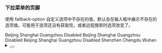 ### 下拉菜单的页脚

使用 <yc-tag>fallback-option</yc-tag> 自定义选项中不存在的值，默认会在输入框中展示不存在的选项值。可能用于选项还没有获取完，或者远程搜索时选项改变了。

<div class="cell-demo vp-raw">
  <yc-space
    direction="vertical"
    size="large">
    <yc-select
      defaultValue="Shanxi"
      :style="{ width: '320px' }"
      placeholder="Please select ..."
      :fallback-option="fallback">
      <yc-option>Beijing</yc-option>
      <yc-option>Shanghai</yc-option>
      <yc-option>Guangzhou</yc-option>
      <yc-option disabled>Disabled</yc-option>
    </yc-select>
    <yc-select
      defaultValue="Shanxi"
      :style="{ width: '320px' }"
      placeholder="Please select ..."
      :fallback-option="fallback"
      :show-extryc-options="false">
      <yc-option>Beijing</yc-option>
      <yc-option>Shanghai</yc-option>
      <yc-option>Guangzhou</yc-option>
      <yc-option disabled>Disabled</yc-option>
    </yc-select>
    <yc-select
      :default-value="['Shanxi', 'Nanjing', 'Hangzhou']"
      :style="{ width: '320px' }"
      placeholder="Please select ..."
      multiple
      :fallback-option="fallback">
      <yc-option>Beijing</yc-option>
      <yc-option>Shanghai</yc-option>
      <yc-option>Guangzhou</yc-option>
      <yc-option disabled>Disabled</yc-option>
      <yc-option>Shenzhen</yc-option>
      <yc-option>Chengdu</yc-option>
      <yc-option>Wuhan</yc-option>
    </yc-select>
  </yc-space>
</div>

<script setup>
const fallback = (value) => {
  return {
    value,
    label: `++${value}++`,
  };
};
</script>

<details>
<summary>
 <button class="code-btn"  >
    <icon-code />
 </button>
</summary>

```vue
<template>
  <yc-space
    direction="vertical"
    size="large">
    <yc-select
      defaultValue="Shanxi"
      :style="{ width: '320px' }"
      placeholder="Please select ..."
      :fallback-option="fallback">
      <yc-option>Beijing</yc-option>
      <yc-option>Shanghai</yc-option>
      <yc-option>Guangzhou</yc-option>
      <yc-option disabled>Disabled</yc-option>
    </yc-select>
    <yc-select
      defaultValue="Shanxi"
      :style="{ width: '320px' }"
      placeholder="Please select ..."
      :fallback-option="fallback"
      :show-extryc-options="false">
      <yc-option>Beijing</yc-option>
      <yc-option>Shanghai</yc-option>
      <yc-option>Guangzhou</yc-option>
      <yc-option disabled>Disabled</yc-option>
    </yc-select>
    <yc-select
      :default-value="['Shanxi', 'Nanjing', 'Hangzhou']"
      :style="{ width: '320px' }"
      placeholder="Please select ..."
      multiple
      :fallback-option="fallback">
      <yc-option>Beijing</yc-option>
      <yc-option>Shanghai</yc-option>
      <yc-option>Guangzhou</yc-option>
      <yc-option disabled>Disabled</yc-option>
      <yc-option>Shenzhen</yc-option>
      <yc-option>Chengdu</yc-option>
      <yc-option>Wuhan</yc-option>
    </yc-select>
  </yc-space>
</template>

<script setup>
const fallback = (value) => {
  return {
    value,
    label: `++${value}++`,
  };
};
</script>
```

</details>
